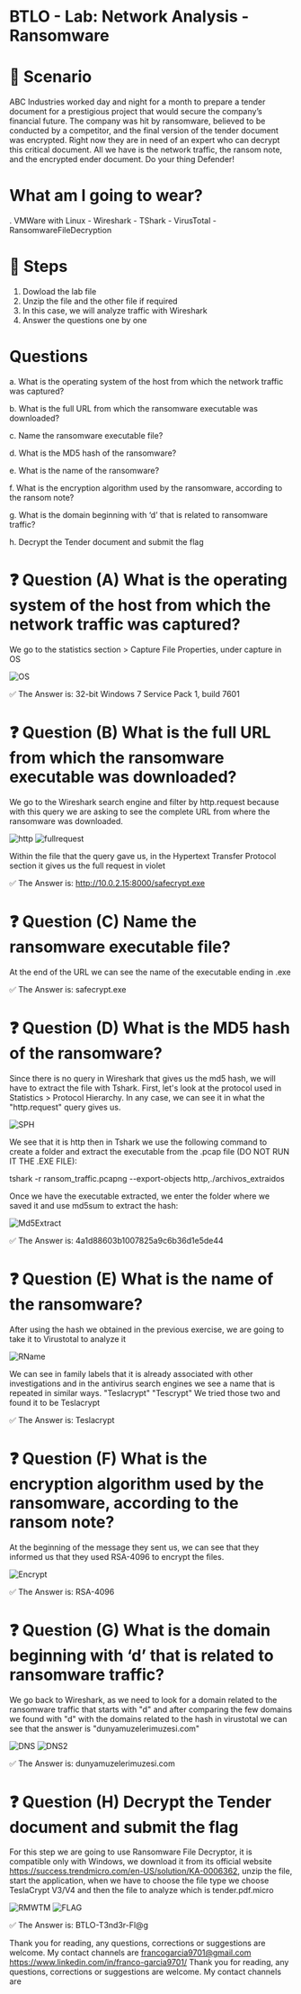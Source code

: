 # BTLO - Lab: Network Analysis - Ransomware

# 📝 Scenario
ABC Industries worked day and night for a month to prepare a tender document for a prestigious project that would secure the company’s financial future. The company was hit by ransomware, believed to be conducted by a competitor, and the final version of the tender document was encrypted. Right now they are in need of an expert who can decrypt this critical document. All we have is the network traffic, the ransom note, and the encrypted ender document. Do your thing Defender!​

# What am I going to wear?
. VMWare with Linux - Wireshark - TShark - VirusTotal - RansomwareFileDecryption

# 🔎 Steps
1. Dowload the lab file
2. Unzip the file and the other file if required
3. In this case, we will analyze traffic with Wireshark
4. Answer the questions one by one

# Questions
a. What is the operating system of the host from which the network traffic was captured? 

b. What is the full URL from which the ransomware executable was downloaded? 

c. Name the ransomware executable file? 

d. What is the MD5 hash of the ransomware? 

e. What is the name of the ransomware? 

f. What is the encryption algorithm used by the ransomware, according to the ransom note? 

g. What is the domain beginning with ‘d’ that is related to ransomware traffic? 

h. Decrypt the Tender document and submit the flag

# ❓ Question (A) What is the operating system of the host from which the network traffic was captured? 

We go to the statistics section > Capture File Properties, under capture in OS

![OS](https://github.com/FrancoGarciaC9701/Cibersecurity-Labs/blob/8423f68af8eb6d3ac1e08ae6eab6968eb5b6ba92/BTLO/NetworkAnalysis-Ransomware/Images/NAR-Statistics.png)

✅ The Answer is: 32-bit Windows 7 Service Pack 1, build 7601

# ❓ Question (B) What is the full URL from which the ransomware executable was downloaded? 

We go to the Wireshark search engine and filter by http.request because with this query we are asking to see the complete URL from where the ransomware was downloaded.

![http](https://github.com/FrancoGarciaC9701/Cibersecurity-Labs/blob/1e2a72ade786a2d7ac7a91d44c0e8eb3f43ad5e4/BTLO/NetworkAnalysis-Ransomware/Images/NAR-http.png)
![fullrequest](https://github.com/FrancoGarciaC9701/Cibersecurity-Labs/blob/1e2a72ade786a2d7ac7a91d44c0e8eb3f43ad5e4/BTLO/NetworkAnalysis-Ransomware/Images/NAR-fullrequest.png)

Within the file that the query gave us, in the Hypertext Transfer Protocol section it gives us the full request in violet

✅ The Answer is: http://10.0.2.15:8000/safecrypt.exe

# ❓ Question (C) Name the ransomware executable file?

At the end of the URL we can see the name of the executable ending in .exe

✅ The Answer is: safecrypt.exe

# ❓ Question (D) What is the MD5 hash of the ransomware? 

Since there is no query in Wireshark that gives us the md5 hash, we will have to extract the file with Tshark. First, let's look at the protocol used in Statistics > Protocol Hierarchy. In any case, we can see it in what the "http.request" query gives us.

![SPH](https://github.com/FrancoGarciaC9701/Cibersecurity-Labs/blob/c5727ee900780cabc41e4bb9a0275974a62c5d7e/BTLO/NetworkAnalysis-Ransomware/Images/NAR-extraction1.png)

We see that it is http then in Tshark we use the following command to create a folder and extract the executable from the .pcap file (DO NOT RUN IT THE .EXE FILE):

tshark -r  ransom_traffic.pcapng --export-objects http,./archivos_extraidos

Once we have the executable extracted, we enter the folder where we saved it and use md5sum to extract the hash:

![Md5Extract](https://github.com/FrancoGarciaC9701/Cibersecurity-Labs/blob/06690cea46084ac993a6a68da4aa7d3a17ed1786/BTLO/NetworkAnalysis-Ransomware/Images/NAR-md5extract.png.png)

✅ The Answer is: 4a1d88603b1007825a9c6b36d1e5de44

# ❓ Question (E) What is the name of the ransomware? 

After using the hash we obtained in the previous exercise, we are going to take it to Virustotal to analyze it

![RName](https://github.com/FrancoGarciaC9701/Cibersecurity-Labs/blob/526fff6d5771b8c4e966f64545beeeee26dcab53/BTLO/NetworkAnalysis-Ransomware/Images/NAR-ransomwarename.png)

We can see in family labels that it is already associated with other investigations and in the antivirus search engines we see a name that is repeated in similar ways. "Teslacrypt" "Tescrypt"
We tried those two and found it to be Teslacrypt

✅ The Answer is: Teslacrypt

# ❓ Question (F) What is the encryption algorithm used by the ransomware, according to the ransom note? 

At the beginning of the message they sent us, we can see that they informed us that they used RSA-4096 to encrypt the files.

![Encrypt](https://github.com/FrancoGarciaC9701/Cibersecurity-Labs/blob/2c1a2367bec7bf699e03811bb403990fe1d03d65/BTLO/NetworkAnalysis-Ransomware/Images/help_recover_instructions.png)

✅ The Answer is: RSA-4096

# ❓ Question (G) What is the domain beginning with ‘d’ that is related to ransomware traffic?

We go back to Wireshark, as we need to look for a domain related to the ransomware traffic that starts with "d" and after comparing the few domains we found with "d" with the domains related to the hash in virustotal we can see that the answer is "dunyamuzelerimuzesi.com"

![DNS](https://github.com/FrancoGarciaC9701/Cibersecurity-Labs/blob/930842e7ff6c5b65bcdae691c0fd0a970fe7022c/BTLO/NetworkAnalysis-Ransomware/Images/NAR-DNS.png)
![DNS2](https://github.com/FrancoGarciaC9701/Cibersecurity-Labs/blob/5505afcb554691c81a2ce19ee7629a50449c868c/BTLO/NetworkAnalysis-Ransomware/Images/NAR-DNSVT.png)

✅ The Answer is: dunyamuzelerimuzesi.com

# ❓ Question (H) Decrypt the Tender document and submit the flag

For this step we are going to use Ransomware File Decryptor, it is compatible only with Windows, we download it from its official website https://success.trendmicro.com/en-US/solution/KA-0006362, unzip the file, start the application, when we have to choose the file type we choose TeslaCrypt V3/V4 and then the file to analyze which is tender.pdf.micro


![RMWTM](https://github.com/FrancoGarciaC9701/Cibersecurity-Labs/blob/b5dab043c72af80d6e8632412b5f900b59efee61/BTLO/NetworkAnalysis-Ransomware/Images/Screenshot%202025-08-26%20182739.png)
![FLAG](https://github.com/FrancoGarciaC9701/Cibersecurity-Labs/blob/b5dab043c72af80d6e8632412b5f900b59efee61/BTLO/NetworkAnalysis-Ransomware/Images/Screenshot%202025-08-26%20182637.png)

✅ The Answer is: BTLO-T3nd3r-Fl@g

Thank you for reading, any questions, corrections or suggestions are welcome. My contact channels are
francogarcia9701@gmail.com
https://www.linkedin.com/in/franco-garcia9701/
Thank you for reading, any questions, corrections or suggestions are welcome. My contact channels are
